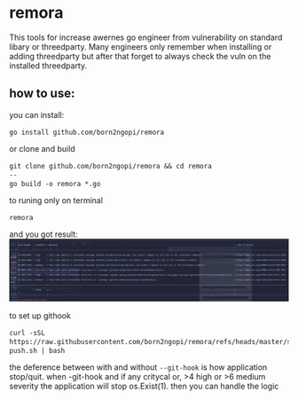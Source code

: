 # remora

This tools for increase awernes go engineer from vulnerability on standard libary or threedparty.
Many engineers only remember when installing or adding threedparty but after that forget to always check the vuln on the installed threedparty.

## how to use:
you can install:
```shell
go install github.com/born2ngopi/remora
```
or clone and build
``` shell
git clone github.com/born2ngopi/remora && cd remora
--
go build -o remora *.go
```

to runing only on terminal
```shell
remora
```
and you got result:
![img](./media/result.png)

to set up githook
``` shell
curl -sSL https://raw.githubusercontent.com/born2ngopi/remora/refs/heads/master/script/pre-push.sh | bash
```

the deference between with and without `--git-hook` is how application stop/quit. 
when -git-hook and if any critycal or, >4 high or >6 medium severity the application will stop os.Exist(1).
then you can handle the logic